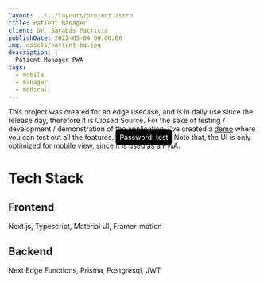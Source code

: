 ```yaml
---
layout: ../../layouts/project.astro
title: Patient Manager
client: Dr. Barabás Patricia
publishDate: 2022-05-04 00:00:00
img: assets/patient-bg.jpg
description: |
  Patient Manager PWA
tags:
  - mobile
  - manager
  - medical
---
```


This project was created for an edge usecase, and is in daily use since the release day, therefore it is Closed Source. For the sake of testing / development / demonstration of the application, I've created a [demo](https://dummy.barabasakos.hu) where you can test out all the features. <span style="background-color: black; color: white; padding: 0.5rem; border-radius: 0.375rem">Password: test</span>
Note that, the UI is only optimized for mobile view, since it is used as a PWA.

# Tech Stack
## Frontend
Next.js, Typescript, Material UI, Framer-motion

## Backend

Next Edge Functions, Prisma, Postgresql, JWT